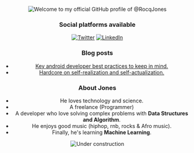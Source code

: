 <div align="center">
  
![Welcome to my official GitHub profile of @RocqJones](https://user-images.githubusercontent.com/282759/84682528-c1d5d300-af03-11ea-9bfb-02854ad0cb20.gif)



### Social platforms available

[![Twitter](https://user-images.githubusercontent.com/282759/84680160-40c90c80-af00-11ea-8390-bb86858c5fa5.png)](https://twitter.com/RocqJones) 
[![LinkedIn](https://user-images.githubusercontent.com/282759/84680162-4161a300-af00-11ea-912c-8f32e5cc1676.png)](https://www.linkedin.com/in/jones-mbindyo/)

### Blog posts
* [Key android developer best practices to keep in mind.](https://dev.to/rocqjones/key-android-developer-best-practices-to-keep-in-mind-2k33)
* [Hardcore on self-realization and self-actualization.](https://dev.to/rocqjones/hardcore-on-self-realization-and-self-actualization-2m4m)

### About Jones
* He loves technology and science.
* A freelance (Programmer)
* A developer who love solving complex problems with **Data Structures and Algorithm**.
* He enjoys good music (hiphop, rnb, rocks & Afro music).
* Finally, he's learning **Machine Learning**.



![Under construction](https://user-images.githubusercontent.com/282759/84681715-8c7cb580-af02-11ea-85a4-05d069c72121.gif)

</div>
